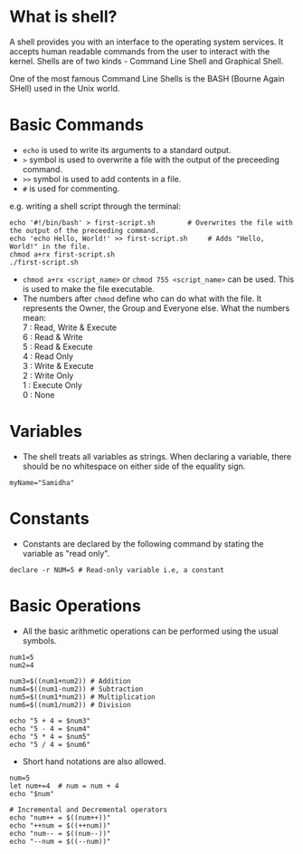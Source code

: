 # What is shell?
A shell provides you with an interface to the operating system services. It accepts human readable commands from the user to interact with the kernel. Shells are of two kinds - Command Line Shell and Graphical Shell. 

One of the most famous Command Line Shells is the BASH (Bourne Again SHell) used in the Unix world.

# Basic Commands
* `echo` is used to write its arguments to a standard output.
* `>` symbol is used to overwrite a file with the output of the preceeding command.
* `>>` symbol is used to add contents in a file.
* `#` is used for commenting.

e.g. writing a shell script through the terminal:
```shell
echo '#!/bin/bash' > first-script.sh        # Overwrites the file with the output of the preceeding command.
echo 'echo Hello, World!' >> first-script.sh     # Adds "Hello, World!" in the file.
chmod a+rx first-script.sh
./first-script.sh
```

* `chmod a+rx <script_name>` or `chmod 755 <script_name>` can be used. This is used to make the file executable.
* The numbers after `chmod` define who can do what with the file. It represents the Owner, the Group and Everyone else. What the numbers mean: <br/>
 7 : Read, Write & Execute <br/>
 6 : Read & Write <br/>
 5 : Read & Execute <br/>
 4 : Read Only <br/>
 3 : Write & Execute <br/>
 2 : Write Only <br/>
 1 : Execute Only <br/>
 0 : None <br/>

# Variables
* The shell treats all variables as strings. When declaring a variable, there should be no whitespace on either side of the equality sign.

```shell
myName="Samidha"
```

# Constants
* Constants are declared by the following command by stating the variable as "read only".

```shell
declare -r NUM=5 # Read-only variable i.e, a constant
```

# Basic Operations
* All the basic arithmetic operations can be performed using the usual symbols.

```shell
num1=5
num2=4

num3=$((num1+num2)) # Addition
num4=$((num1-num2)) # Subtraction
num5=$((num1*num2)) # Multiplication
num6=$((num1/num2)) # Division

echo "5 + 4 = $num3"
echo "5 - 4 = $num4"
echo "5 * 4 = $num5"
echo "5 / 4 = $num6"
```
* Short hand notations are also allowed.

```shell
num=5
let num+=4  # num = num + 4
echo "$num"

# Incremental and Decremental operators
echo "num++ = $((num++))"
echo "++num = $((++num))"
echo "num-- = $((num--))"
echo "--num = $((--num))"
```
